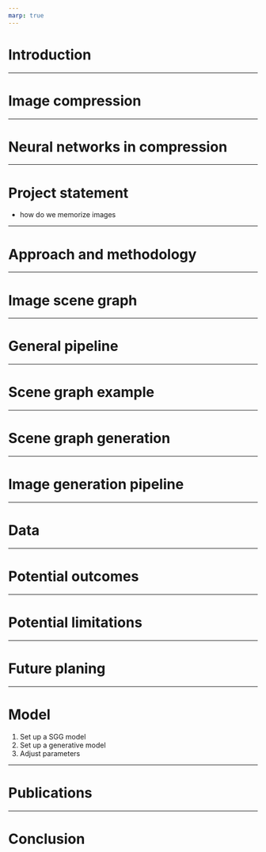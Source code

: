 ```yaml
---
marp: true
---
```


<style>
div.twocols {
  margin-top: 35px;
  column-count: 2;
}
div.twocols p:first-child,
div.twocols h1:first-child,
div.twocols h2:first-child,
div.twocols ul:first-child,
div.twocols ul li:first-child,
div.twocols ul li p:first-child {
  margin-top: 0 !important;
}
div.twocols p.break {
  break-before: column;
  margin-top: 0;
}
</style>

# Introduction

---

# Image compression


---

# Neural networks in compression

---

# Project statement

 - how do we memorize images

---

# Approach and methodology

---

# Image scene graph

---

# General pipeline

---

# Scene graph example

---

# Scene graph generation

---

# Image generation pipeline

---

# Data

---

# Potential outcomes

---

# Potential limitations

---

# Future planing

---

# Model

1. Set up a SGG model
2. Set up a generative model
3. Adjust parameters

---

# Publications

---

# Conclusion
